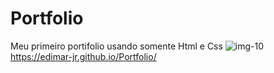 # Portfolio
Meu primeiro portifolio usando somente Html e Css
![img-10](https://user-images.githubusercontent.com/107490860/183244179-c6295dd2-a223-45bd-8489-b3d52c5dba55.png)
https://edimar-jr.github.io/Portfolio/<br>
